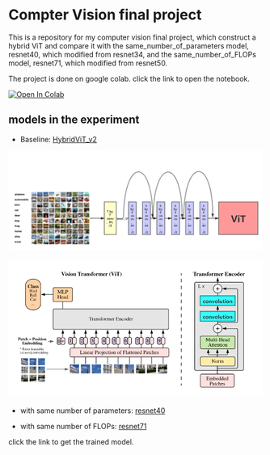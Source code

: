 # Compter Vision final project
This is a repository for my computer vision final project, which construct a hybrid ViT and compare it with the same_number_of_parameters model, resnet40, which modified from resnet34, and the same_number_of_FLOPs model, resnet71, which modified from resnet50.

The project is done on google colab. click the link to open the notebook.

[![Open In Colab](https://colab.research.google.com/assets/colab-badge.svg)](cv_final.ipynb)
## models in the experiment
- Baseline: [HybridViT_v2](https://drive.google.com/file/d/1-7kCyc2bYorM_I9S0Cdss025HEmpqeiB/view?usp=sharing)

![resnet head](img/resnetHead.png)

![Hybrid Vit](/img/ViT.png)

- with same number of parameters: [resnet40](https://drive.google.com/file/d/1WkMeI3LCDfhL9k1OwpGd28KQqmBT-SBi/view?usp=sharing)

- with same number of FLOPs: [resnet71](https://drive.google.com/file/d/1-2p1GoI5xc199o6JExdMAYDoyvW-sN97/view?usp=sharing)

click the link to get the trained model.
